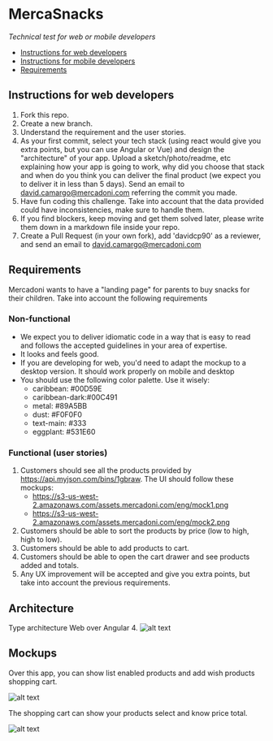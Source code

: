 # MercaSnacks
*Technical test for web or mobile developers*

 - [Instructions for web developers](#instructions-for-web-developers)
 - [Instructions for mobile developers](#instructions-for-mobile-developers)
 - [Requirements](#requirements)

## Instructions for web developers
 1. Fork this repo.
 2. Create a new branch.
 3. Understand the requirement and the user stories.
 4. As your first commit, select your tech stack
    (using react would give you extra points, but you can use Angular or
    Vue) and design the "architecture" of your app. Upload a
    sketch/photo/readme, etc explaining how your app is going to work,
    why did you choose that stack and when do you think you can deliver
    the final product (we expect you to deliver it in less than 5 days). Send an email to david.camargo@mercadoni.com referring the commit
    you made.
 5. Have fun coding this challenge. Take into account that the
    data provided could have inconsistencies, make sure to handle them.
 6.  If you find blockers, keep moving and get them solved later, please
    write them down in a markdown file inside your repo.
 7. Create a Pull Request (in your own fork), add 'davidcp90' as a reviewer, and send an email to
    david.camargo@mercadoni.com
## Requirements
Mercadoni wants to have a "landing page" for parents to buy snacks for their children.
Take into account the following requirements
### Non-functional
- We expect you to deliver idiomatic code in a way that is easy to read and follows the accepted guidelines in your area of expertise.
- It looks and feels good.
- If you are developing for web, you'd need to adapt the mockup to a desktop version. It should work properly on mobile and desktop
- You should use the following color palette. Use it wisely:
	- caribbean: #00D59E
	- caribbean-dark:#00C491
	- metal: #89A5BB
	- dust: #F0F0F0
	- text-main: #333
	- eggplant: #531E60
### Functional (user stories)
1. Customers should see all the products provided by https://api.myjson.com/bins/1gbraw. The UI should follow these mockups:
	- https://s3-us-west-2.amazonaws.com/assets.mercadoni.com/eng/mock1.png
	- https://s3-us-west-2.amazonaws.com/assets.mercadoni.com/eng/mock2.png
3. Customers should be able to sort the products by price (low to high, high to low).
4. Customers should be able to add products to cart.
5. Customers should be able to open the cart drawer and see products added and totals.
6. Any UX improvement will be accepted and give you extra points, but take into account the previous requirements.

## Architecture
Type architecture Web over Angular 4.
![alt text](https://github.com/andrufel94/mercasnacks/edit/mercasnacksAndresLuque/images/Architecture.png)


## Mockups
Over this app, you can show list enabled products and add wish products shopping cart.

![alt text](https://github.com/andrufel94/mercasnacks/edit/mercasnacksAndresLuque/images/MoqupsWebPage1.png)

The shopping cart can show your products select and know price total.

![alt text](https://github.com/andrufel94/mercasnacks/edit/mercasnacksAndresLuque/images/MoqupsWebPage2.png)
